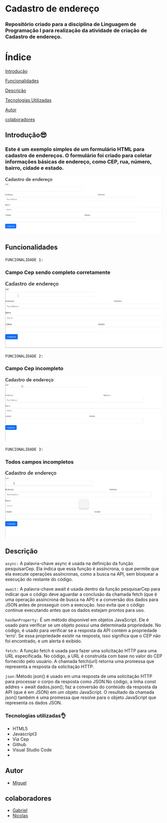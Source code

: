 
# Cadastro de endereço

<h3>Repositório criado para a disciplina de Linguagem de Programação I para realização da atividade de criação de Cadastro de endereço.</h3>

# Índice
[Introdução](#introduc%C3%A7%C3%A3o)

[Funcionalidades](#funcionalidades)

[Descrição](#descri%C3%A7%C3%A3o) 

[Tecnologias Utilizadas](#tecnologias-utilizadas)  
  
[Autor](https://github.com/miguelitto16/Calendario#autor) 

[colaboradores]()

## Introdução😎
<h3>Este é um exemplo simples de um formulário HTML para cadastro de endereços. O formulário foi criado para coletar informações básicas de endereço, como CEP, rua, número, bairro, cidade e estado.</h3>

![Imagem](imagem890.png)

## Funcionalidades

`FUNCIONALIDADE 1:`
<h3>Campo Cep sendo completo corretamente</h3>

![Gif](cep-correto.gif)

`FUNCIONALIDADE 2:`
<h3>Campo Cep incompleto</h3>

![Gif](cep-incompleto0.gif)

`FUNCIONALIDADE 3:`
<h3>Todos campos incompletos</h3>

![Gif](cep-sem-nada.gif)

## Descrição
`async:` A palavra-chave async é usada na definição da função pesquisarCep. Ela indica que essa função é assíncrona, o que permite que ela execute operações assíncronas, como a busca na API, sem bloquear a execução do restante do código.

`await:` A palavra-chave await é usada dentro da função pesquisarCep para indicar que o código deve aguardar a conclusão da chamada fetch (que é uma operação assíncrona de busca na API) e a conversão dos dados para JSON antes de prosseguir com a execução. Isso evita que o código continue executando antes que os dados estejam prontos para uso.

`hasOwnProperty:` É um método disponível em objetos JavaScript. Ele é usado para verificar se um objeto possui uma determinada propriedade. No código, é usado para verificar se a resposta da API contém a propriedade 'erro'. Se essa propriedade existir na resposta, isso significa que o CEP não foi encontrado, e um alerta é exibido.

`fetch:` A função fetch é usada para fazer uma solicitação HTTP para uma URL especificada.
No código, a URL é construída com base no valor do CEP fornecido pelo usuário.
A chamada fetch(url) retorna uma promessa que representa a resposta da solicitação HTTP.


`json:`Método json() é usado em uma resposta de uma solicitação HTTP para processar o corpo da resposta como JSON.No código, a linha const addres = await dados.json(); faz a conversão do conteúdo da resposta da API (que é em JSON) em um objeto JavaScript.
O resultado da chamada json() também é uma promessa que resolve para o objeto JavaScript que representa os dados JSON.

### Tecnologias utilizadas👌

* HTML5
* Javascript3
* Via Cep
* Github
* Visual Studio Code
*

## Autor

* [Miguel](https://github.com/miguelitto16)

## colaboradores
* [Gabriel](https://github.com/Braboalenda04)
* [Nicolas](https://github.com/NicolasMussi89)